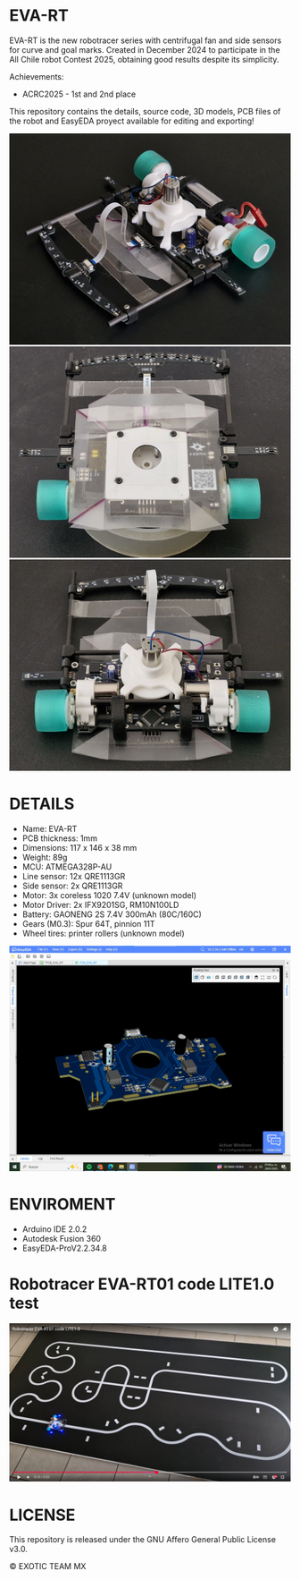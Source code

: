 # EVA-RT
EVA-RT is the new robotracer series with centrifugal fan and side sensors for curve and goal marks. Created in December 2024 to participate in the All Chile robot Contest 2025, obtaining good results despite its simplicity.

Achievements:
- ACRC2025 - 1st and 2nd place

This repository contains the details, source code, 3D models, PCB files of the robot and EasyEDA proyect available for editing and exporting!

![EVA-RT](./images/EVA-RT_01.jpg)
![EVA-RT](./images/EVA-RT_01_1.jpg)
![EVA-RT](./images/EVA-RT_01_2.jpg)

# DETAILS
- Name: EVA-RT
- PCB thickness: 1mm
- Dimensions: 117 x 146 x 38 mm
- Weight: 89g
- MCU: ATMEGA328P-AU
- Line sensor: 12x QRE1113GR
- Side sensor: 2x QRE1113GR
- Motor: 3x coreless 1020 7.4V (unknown model)
- Motor Driver: 2x IFX9201SG, RM10N100LD
- Battery: GAONENG 2S 7.4V 300mAh (80C/160C)
- Gears (M0.3): Spur 64T, pinnion 11T
- Wheel tires: printer rollers (unknown model)

![EVA-RT](./images/PCB_render.jpeg)

# ENVIROMENT
- Arduino IDE 2.0.2
- Autodesk Fusion 360
- EasyEDA-ProV2.2.34.8

#  Robotracer EVA-RT01 code LITE1.0 test
[![](./images/Video_Test.png)](https://youtu.be/mkbgixV5h3M)

# LICENSE
This repository is released under the GNU Affero General Public License v3.0.

©  EXOTIC TEAM MX

